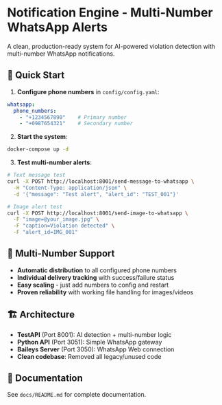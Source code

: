 # Notification Engine - Multi-Number WhatsApp Alerts

A clean, production-ready system for AI-powered violation detection with multi-number WhatsApp notifications.

## 🚀 Quick Start

1. **Configure phone numbers** in `config/config.yaml`:
```yaml
whatsapp:
  phone_numbers:
    - "+1234567890"    # Primary number
    - "+0987654321"    # Secondary number
```

2. **Start the system**:
```bash
docker-compose up -d
```

3. **Test multi-number alerts**:
```bash
# Text message test
curl -X POST http://localhost:8001/send-message-to-whatsapp \
  -H "Content-Type: application/json" \
  -d '{"message": "Test alert", "alert_id": "TEST_001"}'

# Image alert test
curl -X POST http://localhost:8001/send-image-to-whatsapp \
  -F "image=@your_image.jpg" \
  -F "caption=Violation detected" \
  -F "alert_id=IMG_001"
```

## 📱 Multi-Number Support

- **Automatic distribution** to all configured phone numbers
- **Individual delivery tracking** with success/failure status
- **Easy scaling** - just add numbers to config and restart
- **Proven reliability** with working file handling for images/videos

## 🏗️ Architecture

- **TestAPI** (Port 8001): AI detection + multi-number logic
- **Python API** (Port 3051): Simple WhatsApp gateway  
- **Baileys Server** (Port 3050): WhatsApp Web connection
- **Clean codebase**: Removed all legacy/unused code

## 📖 Documentation

See `docs/README.md` for complete documentation.